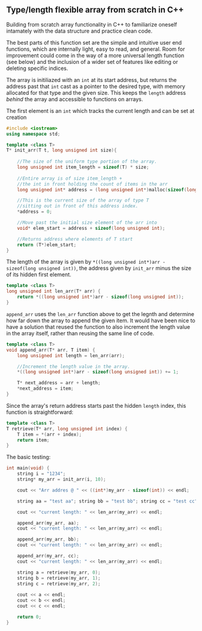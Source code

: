 ## Type/length flexible array from scratch in C++

Building from scratch array functionality in C++ to familiarize oneself intamately with the data structure and practice clean code.

The best parts of this function set are the simple and intuitive user end functions, which are internally light, easy to read, and general.
Room for improvement could come in the way of a more universal length function (see below) and the inclusion of a wider set of features like editing or deleting specific indices.

The array is initiliazed with an `int` at its start address, but returns the address past that `int` cast as a pointer to the desired type, with memory allocated for that type and the given size. This keeps the `length` address *behind* the array and accessible to functions on arrays.

The first element is an `int` which tracks the current length and can be set at creation

```cpp
#include <iostream>
using namespace std;

template <class T>
T* init_arr(T t, long unsigned int size){
	
	//The size of the uniform type portion of the array.
	long unsigned int item_length = sizeof(T) * size;
	
	//Entire array is of size item_length +
	//the int in front holding the count of items in the arr
	long unsigned int* address = (long unsigned int*)malloc(sizeof(long unsigned int) + item_length);

	//This is the current size of the array of type T
	//sitting out in front of this address index.
	*address = 0;

	//Move past the initial size element of the arr into
	void* elem_start = address + sizeof(long unsigned int);

	//Returns address where elements of T start
	return (T*)elem_start;
}
```
The length of the array is given by `*((long unsigned int*)arr - sizeof(long unsigned int))`, the address given by `init_arr` minus the size of its hidden first element.

```cpp
template <class T>
long unsigned int len_arr(T* arr) {
	return *((long unsigned int*)arr - sizeof(long unsigned int));
}
```
`append_arr` uses the `len_arr` function above to get the legnth and determine how far down the array to append the given item. It would have been nice to have a solution that reused the function to also increment the length value in the array itself, rather than reusing the same line of code.

```cpp
template <class T>
void append_arr(T* arr, T item) {
	long unsigned int length = len_arr(arr);

	//Increment the length value in the array.
	*((long unsigned int*)arr - sizeof(long unsigned int)) += 1;

	T* next_address = arr + length;
	*next_address = item;
}
```
Since the array's return  address starts past the hidden `length` index, this function is straightforward:
```cpp
template <class T>
T retrieve(T* arr, long unsigned int index) {
	T item = *(arr + index);
	return item;
}
```
The basic testing:
```cpp
int main(void) {
	string i = "1234";
	string* my_arr = init_arr(i, 10);

	cout << "Arr addres @ " << ((int*)my_arr - sizeof(int)) << endl;

	string aa = "test aa"; string bb = "test bb"; string cc = "test cc";

	cout << "current length: " << len_arr(my_arr) << endl;

	append_arr(my_arr, aa);
	cout << "current length: " << len_arr(my_arr) << endl;

	append_arr(my_arr, bb);
	cout << "current length: " << len_arr(my_arr) << endl;

	append_arr(my_arr, cc);
	cout << "current length: " << len_arr(my_arr) << endl;

	string a = retrieve(my_arr, 0);
	string b = retrieve(my_arr, 1);
	string c = retrieve(my_arr, 2);
    
	cout << a << endl;
    cout << b << endl;
    cout << c << endl;

	return 0;
}
```
